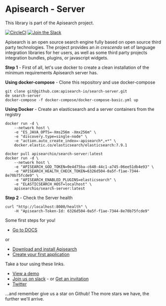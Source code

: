 # Apisearch - Server

This library is part of the Apisearch project.

[![CircleCI](https://circleci.com/gh/apisearch-io/search-server.svg?style=svg)](https://circleci.com/gh/apisearch-io/search-server)
[![Join the Slack](https://img.shields.io/badge/join%20us-on%20slack-blue.svg)](https://apisearch.slack.com)

Apisearch is an open source search engine fully based on open source third party
technologies. The project provides an *in crescendo* set of language 
integration libraries for her users, as well as some third party projects 
integration bundles, plugins, or javascript widgets.

**Step 1** - First of all, let's use docker to create a clean installation of
the minimum requirements Apisearch server has.

**Using docker-compose** - Clone this repository and use docker-compose

```
git clone git@github.com:apisearch-io/search-server.git
de search-server
docker-compose -f docker-compose/docker-compose-basic.yml up
```

**Using Docker** - Create an elasticsearch and a server containers from the
registry

```
docker run -d \
    --network host \
    -e "ES_JAVA_OPTS=-Xms256m -Xmx256m" \
    -e "discovery.type=single-node" \
    -e "action.auto_create_index=-apisearch*,+*" \
    docker.elastic.co/elasticsearch/elasticsearch:7.9.1
    
docker pull apisearchio/search-server:latest
docker run -d \
    --network host \
    -e "APISEARCH_GOD_TOKEN=0e4d75ba-c640-44c1-a745-06ee51db4e93" \
    -e "APISEARCH_HEALTH_CHECK_TOKEN=6326d504-0a5f-f1ae-7344-8e70b75fcde9" \
    -e "APISEARCH_ENABLED_PLUGINS=elasticsearch" \
    -e "ELASTICSEARCH_HOST=localhost" \
    apisearchio/search-server:latest
```

**Step 2** - Check the Server health

```
curl "http://localhost:8000/health" \
    -H "Apisearch-Token-Id: 6326d504-0a5f-f1ae-7344-8e70b75fcde9"
```

Some first steps for you!

- [Go to DOCS](http://docs.apisearch.io)

or

- [Download and install Apisearch](https://docs.apisearch.io/#/download)
- [Create your first application](https://docs.apisearch.io/#/first-example)

Take a tour using these links.

- [View a demo](http://apisearch.io)
- [Join us on slack](https://apisearch.slack.com) - or [Get an invitation](https://apisearch-slack.herokuapp.com/)
- [Twitter](https://twitter.com/apisearch_io)

...and remember give us a star on Github! The more stars we have, the further
we'll arrive.
